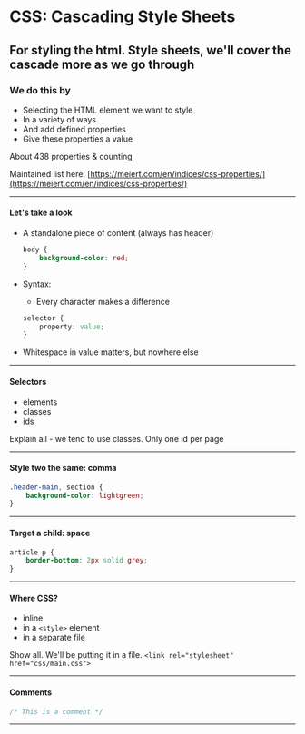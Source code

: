 # CSS: Cascading Style Sheets

For styling the html. Style sheets, we'll cover the cascade more as we go through
---

### We do this by

- Selecting the HTML element we want to style
- In a variety of ways
- And add defined properties
- Give these properties a value

About 438 properties & counting

Maintained list here: [https://meiert.com/en/indices/css-properties/](https://meiert.com/en/indices/css-properties/)

---

#### Let's take a look

- A standalone piece of content (always has header)

    ```css
    body {
        background-color: red;
    }
    ```

- Syntax:
    - Every character makes a difference

    ```css
    selector {
        property: value;
    }
    ```

- Whitespace in value matters, but nowhere else


---

#### Selectors

- elements
- classes
- ids

Explain all - we tend to use classes. Only one id per page

---
#### Style two the same: comma



```css
.header-main, section {
    background-color: lightgreen;
}
```


---
#### Target a child: space



```css
article p {
    border-bottom: 2px solid grey;
}
```



---

#### Where CSS?

- inline
- in a `<style>` element
- in a separate file

Show all. We'll be putting it in a file. `<link rel="stylesheet" href="css/main.css">`

---

#### Comments



```css
/* This is a comment */
```


---
